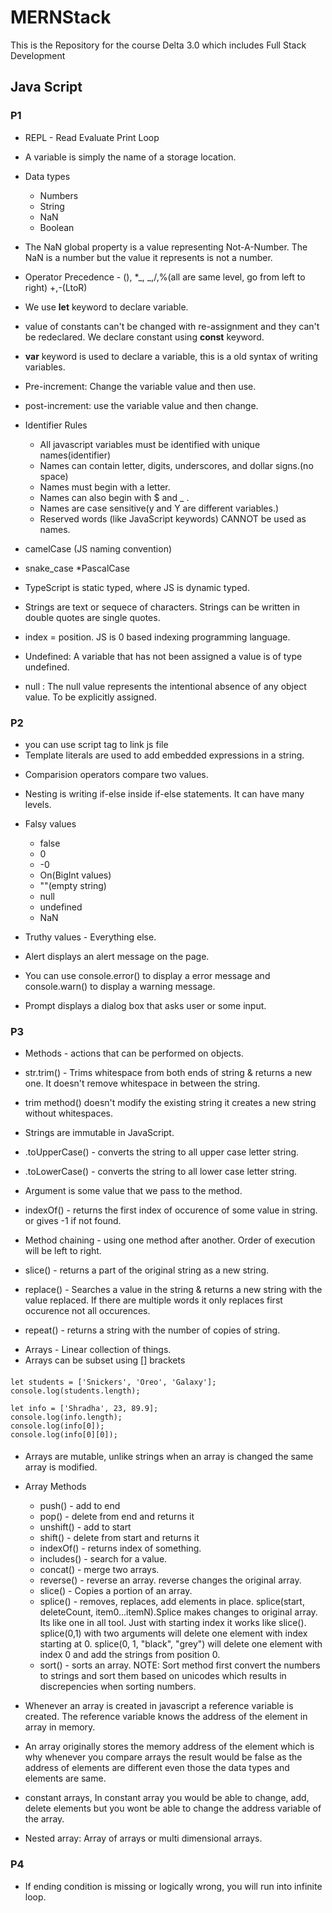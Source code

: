 # MERNStack

This is the Repository for the course Delta 3.0 which includes Full Stack Development

## Java Script

### P1

- REPL - Read Evaluate Print Loop

* A variable is simply the name of a storage location.
* Data types
  - Numbers
  - String
  - NaN
  - Boolean
* The NaN global property is a value representing Not-A-Number. The NaN is a number but the value it
  represents is not a number.

* Operator Precedence - (), \*_, _,/,%(all are same level, go from left to right) +,-(LtoR)
* We use **let** keyword to declare variable.
* value of constants can't be changed with re-assignment and they can't be redeclared.
  We declare constant using **const** keyword.
* **var** keyword is used to declare a variable, this is a old syntax of writing variables.
* Pre-increment: Change the variable value and then use.
* post-increment: use the variable value and then change.

* Identifier Rules

  - All javascript variables must be identified with unique names(identifier)
  - Names can contain letter, digits, underscores, and dollar signs.(no space)
  - Names must begin with a letter.
  - Names can also begin with $ and \_ .
  - Names are case sensitive(y and Y are different variables.)
  - Reserved words (like JavaScript keywords) CANNOT be used as names.

* camelCase (JS naming convention)
* snake_case
  \*PascalCase

* TypeScript is static typed, where JS is dynamic typed.
* Strings are text or sequece of characters. Strings can be written in double quotes are single quotes.
* index = position. JS is 0 based indexing programming language.

* Undefined: A variable that has not been assigned a value is of type undefined.
* null : The null value represents the intentional absence of any object value. To be explicitly assigned.

### P2

- you can use script tag to link js file
- Template literals are used to add embedded expressions in a string.

* Comparision operators compare two values.
* Nesting is writing if-else inside if-else statements. It can have many levels.

* Falsy values

  - false
  - 0
  - -0
  - On(BigInt values)
  - ""(empty string)
  - null
  - undefined
  - NaN

* Truthy values - Everything else.
* Alert displays an alert message on the page.
* You can use console.error() to display a error message and console.warn() to display a warning message.
* Prompt displays a dialog box that asks user or some input.

### P3

- Methods - actions that can be performed on objects.
- str.trim() - Trims whitespace from both ends of string & returns a new one. It doesn't remove whitespace in between the string.
- trim method() doesn't modify the existing string it creates a new string without whitespaces.
- Strings are immutable in JavaScript.
- .toUpperCase() - converts the string to all upper case letter string.
- .toLowerCase() - converts the string to all lower case letter string.

- Argument is some value that we pass to the method.
- indexOf() - returns the first index of occurence of some value in string. or gives -1 if not found.
- Method chaining - using one method after another. Order of execution will be left to right.
- slice() - returns a part of the original string as a new string.
- replace() - Searches a value in the string & returns a new string with the value replaced. If there are multiple words it only replaces first occurence not all occurences.
- repeat() - returns a string with the number of copies of string.

* Arrays - Linear collection of things.
* Arrays can be subset using [] brackets

####

    let students = ['Snickers', 'Oreo', 'Galaxy'];
    console.log(students.length);

    let info = ['Shradha', 23, 89.9];
    console.log(info.length);
    console.log(info[0]);
    console.log(info[0][0]);

####

- Arrays are mutable, unlike strings when an array is changed the same array is modified.

* Array Methods

  - push() - add to end
  - pop() - delete from end and returns it
  - unshift() - add to start
  - shift() - delete from start and returns it
  - indexOf() - returns index of something.
  - includes() - search for a value.
  - concat() - merge two arrays.
  - reverse() - reverse an array. reverse changes the original array.
  - slice() - Copies a portion of an array.
  - splice() - removes, replaces, add elements in place. splice(start, deleteCount, item0...itemN).Splice makes changes to original array. Its like one in all tool. Just with starting index it works like slice(). splice(0,1) with two arguments will delete one element with index starting at 0. splice(0, 1, "black", "grey") will delete one element with index 0 and add the strings from position 0.
  - sort() - sorts an array. NOTE: Sort method first convert the numbers to strings and sort them based on unicodes which results in discrepencies when sorting numbers.

* Whenever an array is created in javascript a reference variable is created. The reference variable knows the address of the element in array in memory.
* An array originally stores the memory address of the element which is why whenever you compare arrays the result would be false as the address of elements are different even those the data types and elements are same.

* constant arrays, In constant array you would be able to change, add, delete elements but you wont be able to change the address variable of the array.
* Nested array: Array of arrays or multi dimensional arrays.

### P4

- If ending condition is missing or logically wrong, you will run into infinite loop.
